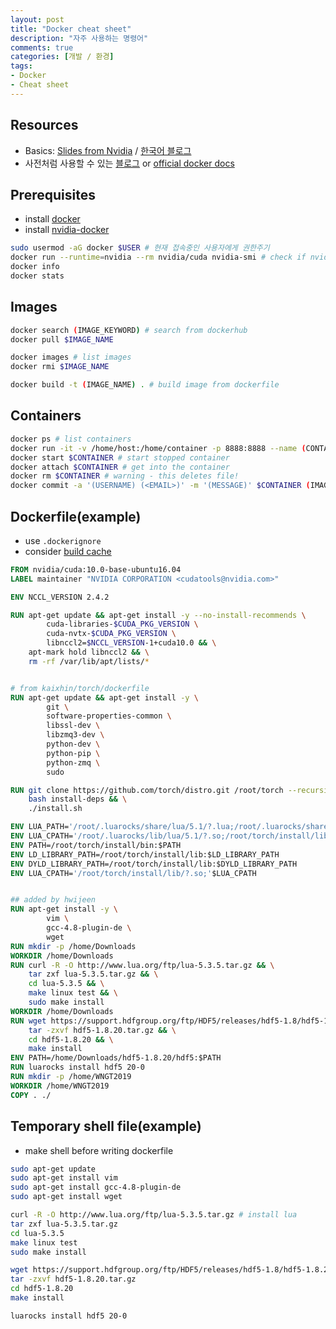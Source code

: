 ```yaml
---
layout: post
title: "Docker cheat sheet"
description: "자주 사용하는 명령어"
comments: true
categories: [개발 / 환경]
tags:
- Docker
- Cheat sheet
---
```


## Resources

- Basics: [Slides from Nvidia](https://www.nvidia.co.kr/content/apac/event/kr/deep-learning-day-2017/dli-1/Docker-User-Guide-17-08_v1_NOV01_Joshpark.pdf) / [한국어 블로그](https://subicura.com/2017/01/19/docker-guide-for-beginners-1.html)
- 사전처럼 사용할 수 있는 [블로그](http://pyrasis.com/docker.html) or [official docker docs](https://docs.docker.com/)



## Prerequisites

- install [docker]([https://subicura.com/2017/01/19/docker-guide-for-beginners-2.html#%EB%8F%84%EC%BB%A4-%EC%84%A4%EC%B9%98%ED%95%98%EA%B8%B0](https://subicura.com/2017/01/19/docker-guide-for-beginners-2.html#도커-설치하기))
- install [nvidia-docker](https://github.com/NVIDIA/nvidia-docker)
```bash
sudo usermod -aG docker $USER # 현재 접속중인 사용자에게 권한주기
docker run --runtime=nvidia --rm nvidia/cuda nvidia-smi # check if nvidia-docker is installed
docker info
docker stats
```



## Images

```bash
docker search (IMAGE_KEYWORD) # search from dockerhub
docker pull $IMAGE_NAME

docker images # list images
docker rmi $IMAGE_NAME

docker build -t (IMAGE_NAME) . # build image from dockerfile
```



## Containers

```bash
docker ps # list containers
docker run -it -v /home/host:/home/container -p 8888:8888 --name (CONTAINER) -d -e HOME:$HOME $IMAGE 
docker start $CONTAINER # start stopped container
docker attach $CONTAINER # get into the container
docker rm $CONTAINER # warning - this deletes file!
docker commit -a '(USERNAME) (<EMAIL>)' -m '(MESSAGE)' $CONTAINER (IMAGENAME):(TAG) # from container to image
```



## Dockerfile(example)

- use `.dockerignore `
- consider [build cache](https://subicura.com/2017/02/10/docker-guide-for-beginners-create-image-and-deploy.html)

```dockerfile
FROM nvidia/cuda:10.0-base-ubuntu16.04
LABEL maintainer "NVIDIA CORPORATION <cudatools@nvidia.com>"

ENV NCCL_VERSION 2.4.2

RUN apt-get update && apt-get install -y --no-install-recommends \
        cuda-libraries-$CUDA_PKG_VERSION \
        cuda-nvtx-$CUDA_PKG_VERSION \
        libnccl2=$NCCL_VERSION-1+cuda10.0 && \
    apt-mark hold libnccl2 && \
    rm -rf /var/lib/apt/lists/*


# from kaixhin/torch/dockerfile
RUN apt-get update && apt-get install -y \
        git \
        software-properties-common \
        libssl-dev \
        libzmq3-dev \
        python-dev \
        python-pip \
        python-zmq \
        sudo

RUN git clone https://github.com/torch/distro.git /root/torch --recursive && cd /root/torch && \
    bash install-deps && \
    ./install.sh

ENV LUA_PATH='/root/.luarocks/share/lua/5.1/?.lua;/root/.luarocks/share/lua/5.1/?/init.lua;/root/torch/install/share/lua/5.1/?.lua;/root/torch/install/share/lua/5.1/?/init.lua;./?.lua;/root/torch/install/share/luajit-2.1.0-beta1/?.lua;/usr/local/share/lua/5.1/?.lua;/usr/local/share/lua/5.1/?/init.lua'
ENV LUA_CPATH='/root/.luarocks/lib/lua/5.1/?.so;/root/torch/install/lib/lua/5.1/?.so;./?.so;/usr/local/lib/lua/5.1/?.so;/usr/local/lib/lua/5.1/loadall.so'
ENV PATH=/root/torch/install/bin:$PATH
ENV LD_LIBRARY_PATH=/root/torch/install/lib:$LD_LIBRARY_PATH
ENV DYLD_LIBRARY_PATH=/root/torch/install/lib:$DYLD_LIBRARY_PATH
ENV LUA_CPATH='/root/torch/install/lib/?.so;'$LUA_CPATH


## added by hwijeen
RUN apt-get install -y \
        vim \
        gcc-4.8-plugin-de \
        wget
RUN mkdir -p /home/Downloads
WORKDIR /home/Downloads
RUN curl -R -O http://www.lua.org/ftp/lua-5.3.5.tar.gz && \
    tar zxf lua-5.3.5.tar.gz && \
    cd lua-5.3.5 && \
    make linux test && \
    sudo make install
WORKDIR /home/Downloads
RUN wget https://support.hdfgroup.org/ftp/HDF5/releases/hdf5-1.8/hdf5-1.8.20/src/hdf5-1.8.20.tar.gz &&\
    tar -zxvf hdf5-1.8.20.tar.gz && \
    cd hdf5-1.8.20 && \
    make install
ENV PATH=/home/Downloads/hdf5-1.8.20/hdf5:$PATH
RUN luarocks install hdf5 20-0
RUN mkdir -p /home/WNGT2019
WORKDIR /home/WNGT2019
COPY . ./
```





## Temporary shell file(example)

- make shell before writing dockerfile

```bash
sudo apt-get update
sudo apt-get install vim
sudo apt-get install gcc-4.8-plugin-de
sudo apt-get install wget

curl -R -O http://www.lua.org/ftp/lua-5.3.5.tar.gz # install lua
tar zxf lua-5.3.5.tar.gz
cd lua-5.3.5
make linux test
sudo make install

wget https://support.hdfgroup.org/ftp/HDF5/releases/hdf5-1.8/hdf5-1.8.20/src/hdf5-1.8.20.tar.gz
tar -zxvf hdf5-1.8.20.tar.gz
cd hdf5-1.8.20
make install

luarocks install hdf5 20-0
```


